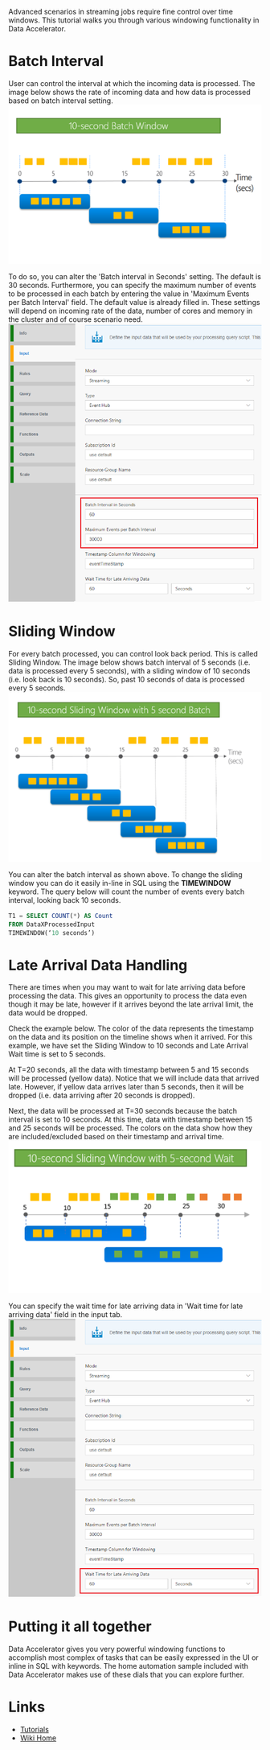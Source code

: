 Advanced scenarios in streaming jobs require fine control over time windows. This tutorial walks you through various windowing functionality in Data Accelerator. 

# Batch Interval
User can control the interval at which the incoming data is processed. The image below shows the rate of incoming data and how data is processed based on batch interval setting. <br/>
 ![Batch](./tutorials/images/batchp.PNG)<br/>

To do so, you can alter the 'Batch interval in Seconds' setting. The default is 30 seconds. Furthermore, you can specify the maximum number of events to be processed in each batch by entering the value in 'Maximum Events per Batch Interval' field. The default value is already filled in. These settings will depend on incoming rate of the data, number of cores and memory in the cluster and of course scenario need. <br/>
 ![Batch](./tutorials/images/batch.PNG)<br/>

# Sliding Window
For every batch processed, you can control look back period. This is called Sliding Window. The image below shows batch interval of 5 seconds (i.e. data is processed every 5 seconds), with a sliding window of 10 seconds (i.e. look back is 10 seconds). So, past 10 seconds of data is processed every 5 seconds. 
 ![Sliding](./tutorials/images/slidingp.PNG)<br/>

You can alter the batch interval as shown above. To change the sliding window you can do it easily in-line in SQL using the **TIMEWINDOW** keyword. The query below will count the number of events every batch interval, looking back 10 seconds.

```sql
T1 = SELECT COUNT(*) AS Count
FROM DataXProcessedInput
TIMEWINDOW(‘10 seconds’)
```

# Late Arrival Data Handling
There are times when you may want to wait for late arriving data before processing the data. This gives an opportunity to process the data even though it may be late, however if it arrives beyond the late arrival limit, the data would be dropped. 

Check the example below. The color of the data represents the timestamp on the data and its position on the timeline shows when it arrived. For this example, we have set the Sliding Window to 10 seconds and Late Arrival Wait time is set to 5 seconds. 

At T=20 seconds, all the data with timestamp between 5 and 15 seconds will be processed (yellow data). Notice that we will include data that arrived late. However, if yellow data arrives later than 5 seconds, then it will be dropped (i.e. data arriving after 20 seconds is dropped).

Next, the data will be processed at T=30 seconds because the batch interval is set to 10 seconds. At this time, data with timestamp between 15 and 25 seconds will be processed. The colors on the data show how they are included/excluded based on their timestamp and arrival time. 
 ![Late arrival](./tutorials/images/latep.PNG)<br/>

You can specify the wait time for late arriving data in 'Wait time for late arriving data' field in the input tab.<br/>
 ![Late arrival](./tutorials/images/latedata.PNG)<br/>

# Putting it all together
Data Accelerator gives you very powerful windowing functions to accomplish most complex of tasks that can be easily expressed in the UI or inline in SQL with keywords. The home automation sample included with Data Accelerator makes use of these dials that you can explore further.

# Links
* [Tutorials](Tutorials)
* [Wiki Home](Home) 